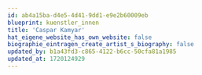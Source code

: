 ```yaml
---
id: ab4a15ba-d4e5-4d41-9dd1-e9e2b60009eb
blueprint: kuenstler_innen
title: 'Caspar Kamyar'
hat_eigene_website_has_own_website: false
biographie_eintragen_create_artist_s_biography: false
updated_by: b1a43fd3-c865-4122-b6cc-50cfa81a1985
updated_at: 1720124929
---
```

